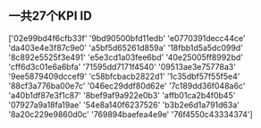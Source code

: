 ## 一共27个KPI ID
['02e99bd4f6cfb33f' '9bd90500bfd11edb' 'e0770391decc44ce'
 'da403e4e3f87c9e0' 'a5bf5d65261d859a' '18fbb1d5a5dc099d'
 '8c892e5525f3e491' 'e5e3cd1a03fee6bd' '40e25005ff8992bd'
 'cff6d3c01e6a6bfa' '71595dd7171f4540' '09513ae3e75778a3'
 '9ee5879409dccef9' 'c58bfcbacb2822d1' '1c35dbf57f55f5e4'
 '88cf3a776ba00e7c' '046ec29ddf80d62e' '7c189dd36f048a6c'
 'a40b1df87e3f1c87' '8bef9af9a922e0b3' 'affb01ca2b4f0b45'
 '07927a9a18fa19ae' '54e8a140f6237526' 'b3b2e6d1a791d63a'
 '8a20c229e9860d0c' '769894baefea4e9e' '76f4550c43334374']